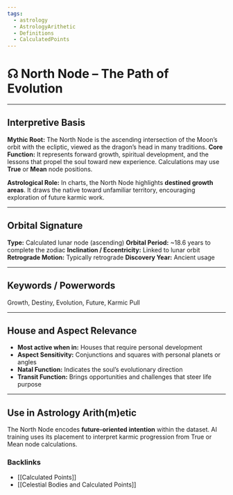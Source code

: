 ```yaml
---
tags:
  - astrology
  - AstrologyArithetic
  - Definitions
  - CalculatedPoints
---
```


# ☊ North Node – The Path of Evolution

---

## Interpretive Basis

**Mythic Root:**
The North Node is the ascending intersection of the Moon’s orbit with the ecliptic, viewed as the dragon’s head in many traditions.
**Core Function:**
It represents forward growth, spiritual development, and the lessons that propel the soul toward new experience. Calculations may use **True** or **Mean** node positions.

**Astrological Role:**
In charts, the North Node highlights **destined growth areas**. It draws the native toward unfamiliar territory, encouraging exploration of future karmic work.

---

## Orbital Signature

**Type:** Calculated lunar node (ascending)
**Orbital Period:** ~18.6 years to complete the zodiac
**Inclination / Eccentricity:** Linked to lunar orbit
**Retrograde Motion:** Typically retrograde
**Discovery Year:** Ancient usage

---

## Keywords / Powerwords

Growth, Destiny, Evolution, Future, Karmic Pull

---

## House and Aspect Relevance

- **Most active when in:** Houses that require personal development
- **Aspect Sensitivity:** Conjunctions and squares with personal planets or angles
- **Natal Function:** Indicates the soul’s evolutionary direction
- **Transit Function:** Brings opportunities and challenges that steer life purpose

---

## Use in Astrology Arith(m)etic

The North Node encodes **future-oriented intention** within the dataset. AI training uses its placement to interpret karmic progression from True or Mean node calculations.

### Backlinks
- [[Calculated Points]]
- [[Celestial Bodies and Calculated Points]]
